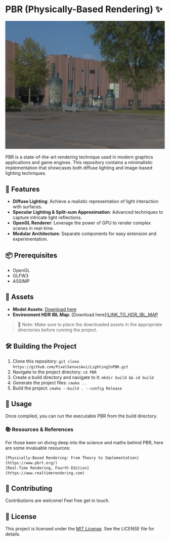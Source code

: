 # PBR (Physically-Based Rendering) ✨

![PBR Preview](./assets/preview.png) 

PBR is a state-of-the-art rendering technique used in modern graphics applications and game engines. This repository contains a minimalistic implementation that showcases both diffuse lighting and image-based lighting techniques.

## 🌟 Features
- **Diffuse Lighting**: Achieve a realistic representation of light interaction with surfaces.
- **Specular Lighting & Split-sum Approximation**: Advanced techniques to capture intricate light reflections.
- **OpenGL Renderer**: Leverage the power of GPU to render complex scenes in real-time.
- **Modular Architecture**: Separate components for easy extension and experimentation.

## 📦 Prerequisites

- OpenGL
- GLFW3
- ASSIMP

## 🎨 Assets

- **Model Assets**: [Download here]([LINK_TO_MODEL_ASSETS](https://skfb.ly/oIOWN))
- **Environment HDR IBL Map**: [Download here]([LINK_TO_HDR_IBL_MAP](https://www.hdri-hub.com/hdrishop/freesamples/freehdri/item/113-hdr-111-parking-space-free)

> 🚀 Note: Make sure to place the downloaded assets in the appropriate directories before running the project.

## 🛠️ Building the Project

1. Clone this repository:
   ```git clone https://github.com/PixelSenseiAvi/LightingInPBR.git```
2. Navigate to the project directory:
   ```cd PBR```
3. Create a build directory and navigate to it:
   ```mkdir build && cd build```
4. Generate the project files:
   ```cmake ..```
5. Build the project:
   ```cmake --build . --config Release```

## 🚀 Usage

Once compiled, you can run the executable PBR from the build directory.
### 📚 Resources & References

For those keen on diving deep into the science and maths behind PBR, here are some invaluable resources:

    [Physically-Based Rendering: From Theory to Implementation](https://www.pbrt.org/)
    [Real-Time Rendering, Fourth Edition](https://www.realtimerendering.com)

## 🤝 Contributing

Contributions are welcome! Feel free get in touch.

## 📄 License

This project is licensed under the [MIT License](https://github.com/PixelSenseiAvi/LightingInPBR/blob/main/LICENSE). See the LICENSE file for details.
